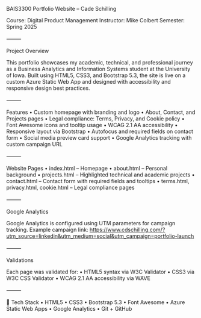 BAIS3300 Portfolio Website – Cade Schilling

Course: Digital Product Management
Instructor: Mike Colbert
Semester: Spring 2025

⸻

Project Overview

This portfolio showcases my academic, technical, and professional journey as a Business Analytics and Information Systems student at the University of Iowa. Built using HTML5, CSS3, and Bootstrap 5.3, the site is live on a custom Azure Static Web App and designed with accessibility and responsive design best practices.

⸻

Features
	•	Custom homepage with branding and logo
	•	About, Contact, and Projects pages
	•	Legal compliance: Terms, Privacy, and Cookie policy
	•	Font Awesome icons and tooltip usage
	•	WCAG 2.1 AA accessibility
	•	Responsive layout via Bootstrap
	•	Autofocus and required fields on contact form
	•	Social media preview card support
	•	Google Analytics tracking with custom campaign URL

⸻

Website Pages
	•	index.html – Homepage
	•	about.html – Personal background
	•	projects.html – Highlighted technical and academic projects
	•	contact.html – Contact form with required fields and tooltips
	•	terms.html, privacy.html, cookie.html – Legal compliance pages

⸻

Google Analytics

Google Analytics is configured using UTM parameters for campaign tracking.
Example campaign link:
https://www.cdschilling.com/?utm_source=linkedin&utm_medium=social&utm_campaign=portfolio-launch

⸻

Validations

Each page was validated for:
	•	HTML5 syntax via W3C Validator
	•	CSS3 via W3C CSS Validator
	•	WCAG 2.1 AA accessibility via WAVE


⸻

🔧 Tech Stack
	•	HTML5
	•	CSS3
	•	Bootstrap 5.3
	•	Font Awesome
	•	Azure Static Web Apps
	•	Google Analytics
	•	Git + GitHub
